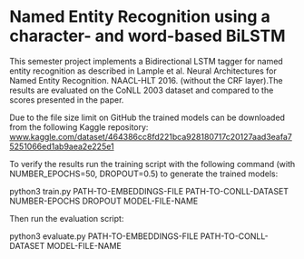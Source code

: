 # Named Entity Recognition using a character- and word-based BiLSTM

This semester project implements a Bidirectional LSTM tagger for named entity recognition as described in Lample et al. Neural Architectures for Named Entity Recognition. NAACL-HLT 2016. (without the CRF layer).The results are evaluated on the CoNLL 2003 dataset and compared to the scores presented in the paper.


Due to the file size limit on GitHub the trained models can be downloaded from the following Kaggle repository: www.kaggle.com/dataset/464386cc8fd221bca928180717c20127aad3eafa75251066ed1ab9aea2e225e1

To verify the results run the training script with the following command (with NUMBER_EPOCHS=50, DROPOUT=0.5) to generate the trained models:

python3 train.py PATH-TO-EMBEDDINGS-FILE PATH-TO-CONLL-DATASET NUMBER-EPOCHS DROPOUT MODEL-FILE-NAME

Then run the evaluation script:

python3 evaluate.py PATH-TO-EMBEDDINGS-FILE PATH-TO-CONLL-DATASET MODEL-FILE-NAME

